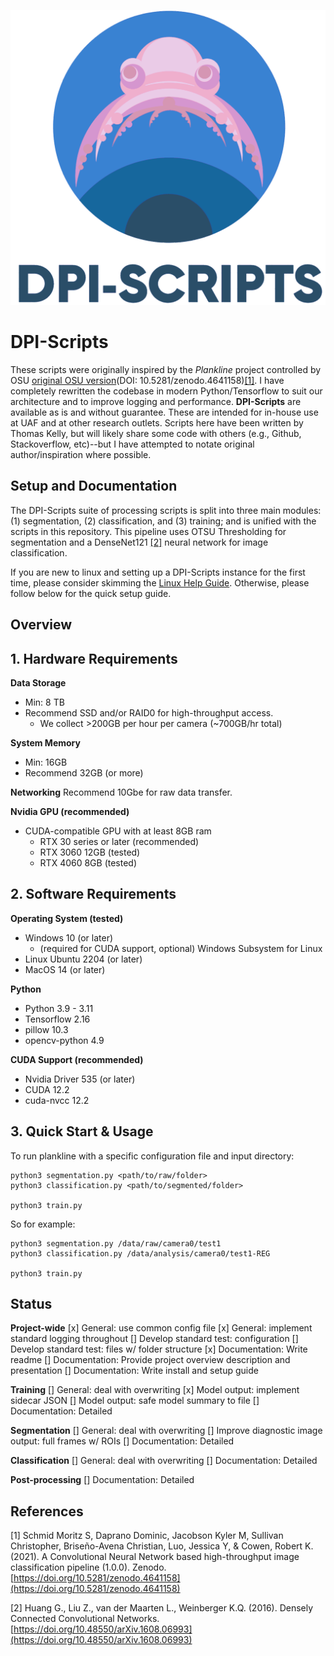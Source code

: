 ![DPI-Scripts Logo](./docs/images/DPI-Scripts%20Logo.png)
# DPI-Scripts
These scripts were originally inspired by the _Plankline_ project controlled by OSU [original OSU version](https://zenodo.org/record/4641158)(DOI: 10.5281/zenodo.4641158)[[1]](#1). I have completely rewritten the codebase in modern Python/Tensorflow to suit our architecture and to improve logging and performance. __DPI-Scripts__ are available as is and without guarantee. These are intended for in-house use at UAF and at other research outlets. Scripts here have been written by Thomas Kelly, but will likely share some code with others (e.g., Github, Stackoverflow, etc)--but I have attempted to notate original author/inspiration where possible.


## Setup and Documentation

The DPI-Scripts suite of processing scripts is split into three main modules: (1) segmentation, (2) classification, and (3) training; and is unified with the scripts in this repository. This pipeline uses OTSU Thresholding for segmentation and a DenseNet121 [[2]](#2) neural network for image classification. 

If you are new to linux and setting up a DPI-Scripts instance for the first time, please consider skimming the [Linux Help Guide](docs/Linux-Help-Guide.md). Otherwise, please follow below for the quick setup guide.

## Overview


## 1. Hardware Requirements
__Data Storage__
- Min: 8 TB
- Recommend SSD and/or RAID0 for high-throughput access.
    - We collect >200GB per hour per camera (~700GB/hr total)

__System Memory__
- Min: 16GB
- Recommend 32GB (or more)

__Networking__
Recommend 10Gbe for raw data transfer.

__Nvidia GPU (recommended)__
- CUDA-compatible GPU with at least 8GB ram
    - RTX 30 series or later (recommended)
    - RTX 3060 12GB (tested)
    - RTX 4060 8GB (tested)

## 2. Software Requirements

__Operating System (tested)__
- Windows 10 (or later)
    - (required for CUDA support, optional) Windows Subsystem for Linux 
- Linux Ubuntu 2204 (or later)
- MacOS 14 (or later)

__Python__
- Python 3.9 - 3.11
- Tensorflow 2.16
- pillow 10.3
- opencv-python 4.9

__CUDA Support (recommended)__
- Nvidia Driver 535 (or later) 
- CUDA 12.2
- cuda-nvcc 12.2


## 3. Quick Start & Usage

To run plankline with a specific configuration file and input directory:

    python3 segmentation.py <path/to/raw/folder>
    python3 classification.py <path/to/segmented/folder>
    
    python3 train.py


So for example:

    python3 segmentation.py /data/raw/camera0/test1
    python3 classification.py /data/analysis/camera0/test1-REG

    python3 train.py
    

## Status

__Project-wide__
[x] General: use common config file
[x] General: implement standard logging throughout
[] Develop standard test: configuration
[] Develop standard test: files w/ folder structure
[x] Documentation: Write readme
[] Documentation: Provide project overview description and presentation
[] Documentation: Write install and setup guide

__Training__
[] General: deal with overwriting
[x] Model output: implement sidecar JSON
[] Model output: safe model summary to file
[] Documentation: Detailed

__Segmentation__
[] General: deal with overwriting
[] Improve diagnostic image output: full frames w/ ROIs
[] Documentation: Detailed

__Classification__
[] General: deal with overwriting
[] Documentation: Detailed

__Post-processing__
[] Documentation: Detailed


## References

<a id="1">[1]</a> Schmid Moritz S, Daprano Dominic, Jacobson Kyler M, Sullivan Christopher, Briseño-Avena Christian, Luo, Jessica Y, & Cowen, Robert K. (2021). A Convolutional Neural Network based high-throughput image classification pipeline (1.0.0). Zenodo. [https://doi.org/10.5281/zenodo.4641158](https://doi.org/10.5281/zenodo.4641158)

<a id="2">[2]</a> Huang G., Liu Z., van der Maarten L., Weinberger K.Q. (2016). Densely Connected Convolutional Networks. [https://doi.org/10.48550/arXiv.1608.06993](https://doi.org/10.48550/arXiv.1608.06993)
